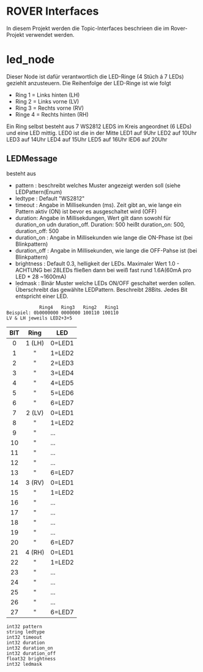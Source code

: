 # ROVER Interfaces
In diesem Projekt werden die Topic-Interfaces beschrieen die im Rover-Projekt verwendet werden.

# led_node
Dieser Node ist dafür verantwortlich die LED-Ringe (4 Stüch á 7 LEDs) geziehlt anzusteuern. Die Reihenfolge der LED-Ringe ist wie folgt
- Ring 1 = Links hinten (LH)
- Ring 2 = Links vorne (LV)
- Ring 3 = Rechts vorne (RV)
- Ringe 4 = Rechts hinten (RH)

Ein Ring selbst besteht aus 7 WS2812 LEDS im Kreis angeordnet (6 LEDs) und eine LED mittig.
LED0 ist die in der Mitte
LED1 auf 9Uhr
LED2 auf 10Uhr
LED3 auf 14Uhr
LED4 auf 15Uhr
LED5 auf 16Uhr
lED6 auf 20Uhr

## LEDMessage
besteht aus
- pattern : beschreibt welches Muster angezeigt werden soll (siehe LEDPattern(Enum)
- ledtype : Default "WS2812"
- timeout : Angabe in Millisekunden (ms). Zeit gibt an, wie lange ein Pattern aktiv (ON) ist bevor es ausgeschaltet wird (OFF)
- duration: Angabe in Millisekdungen, Wert gilt dann sowohl für duration_on udn duration_off. Duration: 500 heißt duration_on: 500, duration_off: 500
- duration_on : Angabe in Millisekunden wie lange die ON-Phase ist (bei Blinkpattern)
- duration_off : Angabe in Millisekunden, wie lange die OFF-Pahse ist (bei Blinkpattern)
- brightness : Default 0.3, helligkeit der LEDs. Maximaler Wert 1.0 - ACHTUNG bei 28LEDs fließen dann bei weiß fast rund 1.6A(60mA pro LED * 28 ~1600mA)
- ledmask : Binär Muster welche LEDs ON/OFF geschaltet werden sollen. Überschreibt das gewählte LEDPattern. Beschreibt 28Bits. Jedes Bit entspricht einer LED.
```
            Ring4   Ring3   Ring2   Ring1
Beispiel: 0b0000000 0000000 100110 100110
LV & LH jeweils LED2+3+5
```
|  BIT  |  Ring  | LED    |
| :---: | :----: | ------ |
|   0   | 1 (LH) | 0=LED1 |
|   1   |   "    | 1=LED2 |
|   2   |   "    | 2=LED3 |
|   3   |   "    | 3=LED4 |
|   4   |   "    | 4=LED5 |
|   5   |   "    | 5=LED6 |
|   6   |   "    | 6=LED7 |
|   7   | 2 (LV) | 0=LED1 |
|   8   |   "    | 1=LED2 |
|   9   |   "    | ...    |
|  10   |   "    | ...    |
|  11   |   "    | ...    |
|  12   |   "    | ...    |
|  13   |   "    | 6=LED7 |
|  14   | 3 (RV) | 0=LED1 |
|  15   |   "    | 1=LED2 |
|  16   |   "    | ...    |
|  17   |   "    | ...    |
|  18   |   "    | ...    |
|  19   |   "    | ...    |
|  20   |   "    | 6=LED7 |
|  21   | 4 (RH) | 0=LED1 |
|  22   |   "    | 1=LED2 |
|  23   |   "    | ...    |
|  24   |   "    | ...    |
|  25   |   "    | ...    |
|  26   |   "    | ...    |
|  27   |   "    | 6=LED7 |



```
int32 pattern
string ledtype
int32 timeout
int32 duration
int32 duration_on
int32 duration_off
float32 brightness
int32 ledmask
```
